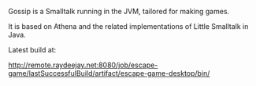 Gossip is a Smalltalk running in the JVM, tailored for making games.

It is based on Athena and the related implementations of Little Smalltalk in Java.


Latest build at:

http://remote.raydeejay.net:8080/job/escape-game/lastSuccessfulBuild/artifact/escape-game-desktop/bin/

